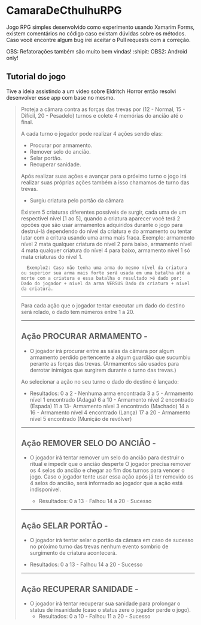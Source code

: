 # CamaraDeCthulhuRPG

Jogo RPG simples desenvolvido como experimento usando Xamarim Forms, existem comentários no código caso existam dúvidas sobre os métodos.
Caso você encontre algum bug irei aceitar o Pull requests com a correção.

OBS: Refatorações também são muito bem vindas! :shipit:
OBS2: Android only!

## Tutorial do jogo

Tive a ideia assistindo a um vídeo sobre Eldritch Horror então resolvi desenvolver esse app com base no mesmo.

>Proteja a câmara contra as forças das trevas por (12 - Normal, 15 - Difícil, 20 - Pesadelo) turnos e colete 4 memórias do ancião até o final.
>
>A cada turno o jogador pode realizar 4 ações sendo elas:
>
>- Procurar por armamento.
>- Remover selo do ancião.
>- Selar portão.
>- Recuperar sanidade.
>
>Após realizar suas ações e avançar para o próximo turno o jogo irá realizar suas próprias ações também a isso chamamos de turno das trevas.
>
>   - Surgiu criatura pelo portão da câmara
>
>Existem 5 criaturas diferentes possíveis de surgir, cada uma de um respectivel nível [1 ao 5],
>quando a criatura aparecer você terá 2 opcões que são usar armamentos adquiridos durante o jogo para destrui-lá dependendo do nível da criatura e do armamento ou tentar lutar com a critura usando uma arma mais fraca.
>		Exemplo: armamento nível 2 mata qualquer criatura do nível 2 para baixo,
>			 armamento nível 4 mata qualquer criatura do nível 4 para baixo,
>			 armamento nível 1 só mata criaturas do nível 1.
>		
>		Exemplo2: Caso não tenha uma arma do mesmo nível da criatura ou superior sua arma mais forte será usada em uma batalha até a morte com a criatura e essa batalha o resultado >é dado por: Dado do jogador + nível da arma VERSUS Dado da criatura + nível da criatura.
>								 
>_________________________________________________________________________________________________________________________________________
>
>Para cada ação que o jogador tentar executar um dado do destino será rolado, o dado tem números entre 1 a 20.
>
>---------------------------------------------------------------------------------------
> Ação PROCURAR ARMAMENTO -
> ---------------------------------------------------------------------------------------
> - O jogador irá procurar entre as salas da câmara por algum armamento perdido pertencente a algum guardião que sucumbiu perante as forças das trevas.
>   (Armamentos são usados para derrotar inimigos que surgirem durante o turno das trevas.)
>
  > Ao selecionar a ação no seu turno o dado do destino é lançado:
>	- Resultados:
>		0 a 2 - Nenhuma arma encontrada
>		3 a 5 - Armamento nível 1 encontrado (Adaga)
>		6 a 10 - Armamento nível 2 encontrado (Espada)
>		11 a 13- Armamento nível 3 encontrado (Machado)
>		14 a 16 - Armamento nível 4 encontrado (Lança)
>		17 a 20 - Armamento nível 5 encontrado (Munição de revólver)
>
>
>---------------------------------------------------------------------------------------
 >Ação REMOVER SELO DO ANCIÃO -
 >---------------------------------------------------------------------------------------
 >- O jogador irá tentar remover um selo do ancião para destruir o ritual e impedir que o ancião desperte
>	O jogador precisa remover os 4 selos do ancião e chegar ao fim dos turnos para vencer o jogo.
>	Caso o jogador tente usar essa ação após já ter removido os 4 selos do ancião, será informado ao jogador que a ação está indisponivel.
>
>	- Resultados:
>		0 a 13 - Falhou
>		14 a 20 - Sucesso
>
>-------------------------------------------------------------------------------------
 >Ação SELAR PORTÃO -
 >---------------------------------------------------------------------------------------
>	- O jogador irá tentar selar o portão da câmara em caso de sucesso no próximo turno das trevas nenhum evento sombrio de surgimento de criatura acontecerá.
>
>	- Resultados:
>		0 a 13 - Falhou
>		14 a 20 - Sucesso
>
>---------------------------------------------------------------------------------------
 >Ação RECUPERAR SANIDADE -
 >---------------------------------------------------------------------------------------
>   - O jogador irá tentar recuperar sua sanidade para prolongar o status de insanidade (caso o status zere o jogador perde o jogo).
> 		- Resultados:
>		0 a 10 - Falhou
>		11 a 20 - Sucesso
